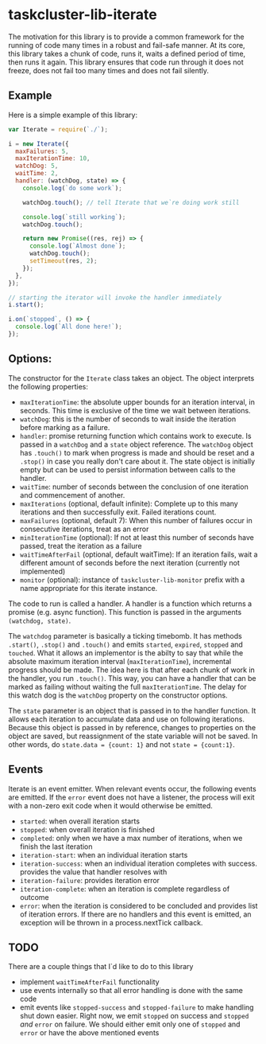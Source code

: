 # taskcluster-lib-iterate
The motivation for this library is to provide a common framework for the running
of code many times in a robust and fail-safe manner.  At its core, this library
takes a chunk of code, runs it, waits a defined period of time, then runs it
again.  This library ensures that code run through it does not freeze, does not
fail too many times and does not fail silently.

## Example
Here is a simple example of this library:

```javascript
var Iterate = require(`./`);

i = new Iterate({
  maxFailures: 5,
  maxIterationTime: 10,
  watchDog: 5,
  waitTime: 2,
  handler: (watchDog, state) => {
    console.log(`do some work`);

    watchDog.touch(); // tell Iterate that we`re doing work still

    console.log(`still working`);
    watchDog.touch();

    return new Promise((res, rej) => {
      console.log(`Almost done`);
      watchDog.touch();
      setTimeout(res, 2);
    });
  },
});

// starting the iterator will invoke the handler immediately
i.start();

i.on(`stopped`, () => {
  console.log(`All done here!`);
});
```

## Options:
The constructor for the `Iterate` class takes an object.  The object interprets
the following properties:

* `maxIterationTime`: the absolute upper bounds for an iteration interval, in
  seconds.  This time is exclusive of the time we wait between iterations.
* `watchDog`: this is the number of seconds to wait inside the iteration
  before marking as a failure.
* `handler`: promise returning function which contains work to execute.
  Is passed in a `watchDog` and a `state` object reference.  The `watchDog`
  object has `.touch()` to mark when progress is made and should be reset and a
  `.stop()` in case you really don't care about it.  The state object is
  initially empty but can be used to persist information between calls to the
  handler.
* `waitTime`: number of seconds between the conclusion of one iteration
  and commencement of another.
* `maxIterations` (optional, default infinite): Complete up to this many
  iterations and then successfully exit.  Failed iterations count.
* `maxFailures` (optional, default 7): When this number of failures occur
  in consecutive iterations, treat as an error
* `minIterationTime` (optional): If not at least this number of seconds
  have passed, treat the iteration as a failure
* `waitTimeAfterFail` (optional, default waitTime): If an iteration fails,
  wait a different amount of seconds before the next iteration (currently not
  implemented)
* `monitor` (optional): instance of `taskcluster-lib-monitor` prefix with a
  name appropriate for this iterate instance.

The code to run is called a handler.  A handler is a function which returns a
promise (e.g. async function).  This function is passed in the arguments
`(watchdog, state)`.

The `watchdog` parameter is basically a ticking timebomb.  It has methods
`.start()`, `.stop()` and `.touch()` and emits `started`, `expired`, `stopped`
and `touched`.  What it allows an implementor is the abilty to say that while
the absolute maximum iteration interval (`maxIterationTime`), incremental
progress should be made.  The idea here is that after each chunk of work in the
handler, you run `.touch()`.  This way, you can have a handler that can be
marked as failing without waiting the full `maxIterationTime`.  The delay for
this watch dog is the `watchDog` property on the constructor options.

The `state` parameter is an object that is passed in to the handler function.
It allows each iteration to accumulate data and use on following iterations.
Because this object is passed in by reference, changes to properties on the
object are saved, but reassignment of the state variable will not be saved. In
other words, do `state.data = {count: 1}` and not `state = {count:1}`.

## Events

Iterate is an event emitter.  When relevant events occur, the following events
are emitted.  If the `error` event does not have a listener, the process will
exit with a non-zero exit code when it would otherwise be emitted.

* `started`: when overall iteration starts
* `stopped`: when overall iteration is finished
* `completed`: only when we have a max number of iterations, when we
  finish the last iteration
* `iteration-start`: when an individual iteration starts
* `iteration-success`: when an individual iteration completes with
  success.  provides the value that handler resolves with
* `iteration-failure`: provides iteration error
* `iteration-complete`: when an iteration is complete regardless of outcome
* `error`: when the iteration is considered to be concluded and provides
  list of iteration errors.  If there are no handlers and this event is
  emitted, an exception will be thrown in a process.nextTick callback.

## TODO
There are a couple things that I`d like to do to this library

* implement `waitTimeAfterFail` functionality
* use events internally so that all error handling is done with the same code
* emit events like `stopped-success` and `stopped-failure` to make handling shut
  down easier.  Right now, we emit `stopped` on success and `stopped` *and*
  `error` on failure.  We should either emit only one of `stopped` and `error`
  or have the above mentioned events
